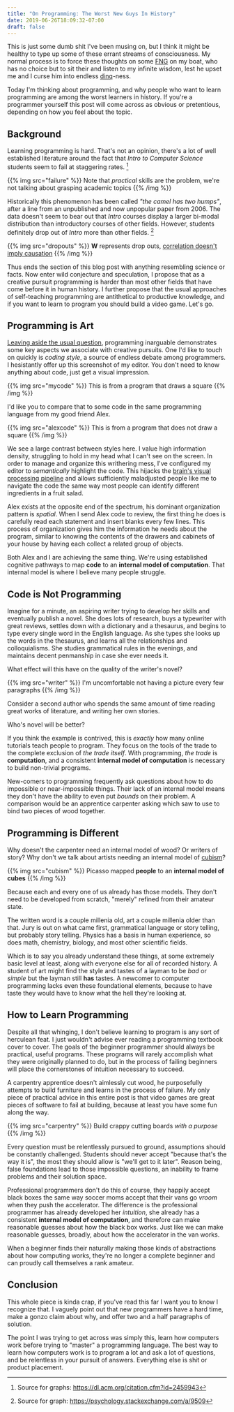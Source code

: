 ```yaml
---
title: "On Programming: The Worst New Guys In History"
date: 2019-06-26T18:09:32-07:00
draft: false
---
```


This is just some dumb shit I've been musing on, but I think it might be
healthy to type up some of these errant streams of consciousness. My normal
process is to force these thoughts on some
[FNG](https://en.wikipedia.org/wiki/FNG_syndrome) on my boat, who has no choice
but to sit their and listen to my infinite wisdom, lest he upset me and I curse
him into endless [dinq](https://en.wiktionary.org/wiki/dinq)-ness.

Today I'm thinking about programming, and why people who want to learn
programming are among the worst learners in history. If you're a programmer
yourself this post will come across as obvious or pretentious, depending on
how you feel about the topic.

## Background

Learning programming is hard. That's not an opinion, there's a lot of well
established literature around the fact that _Intro to Computer Science_
students seem to fail at staggering rates. [^1]

{{% img src="failure" %}}
Note that _practical_ skills are the problem, we're not talking about
grasping academic topics
{{% /img %}}

Historically this phenomenon has been called _"the camel has two humps"_, after
a line from an unpublished and now unpopular paper from 2006. The data doesn't
seem to bear out that _Intro_ courses display a larger bi-modal distribution
than introductory courses of other fields. However, students definitely drop
out of _Intro_ more than other fields. [^2]

{{% img src="dropouts" %}}
**W** represents drop outs,
[correlation doesn't imply causation](https://xkcd.com/552/)
{{% /img %}}

Thus ends the section of this blog post with anything resembling science or
facts. Now enter wild conjecture and speculation, I propose that as a creative
pursuit programming is harder than most other fields that have come before it
in human history. I further propose that the usual approaches of self-teaching
programming are antithetical to productive knowledge, and if you want to learn
to program you should build a video game. Let's go.

## Programming is Art

[Leaving aside the usual question](https://en.wikipedia.org/wiki/Classificatory_disputes_about_art),
programming inarguable demonstrates some key aspects we associate with creative
pursuits. One I'd like to touch on quickly is _coding style_, a source of
endless debate among programmers. I hesistantly offer up this screenshot of my
editor. You don't need to know anything about code, just get a visual
impression.

{{% img src="mycode" %}}
This is from a program that draws a square
{{% /img %}}

I'd like you to compare that to some code in the same programming language
from my good friend Alex.

{{% img src="alexcode" %}}
This is from a program that does not draw a square
{{% /img %}}

We see a large contrast between styles here. I value high information density,
struggling to hold in my head what I can't see on the screen. In order to
manage and organize this writhering mess, I've configured my editor to
_semantically_ highlight the code. This hijacks the [brain's visual processing
pipeline](https://en.wikipedia.org/wiki/Cognitive_neuroscience_of_visual_object_recognition)
and allows sufficiently maladjusted people like me to navigate the code the
same way most people can identify different ingredients in a fruit salad.

Alex exists at the opposite end of the spectrum, his dominant organization
pattern is _spatial_. When I send Alex code to review, the first thing he does
is carefully read each statement and insert blanks every few lines. This
process of organization gives him the information he needs about the program,
similar to knowing the contents of the drawers and cabinets of your house by
having each collect a related group of objects.

Both Alex and I are achieving the same thing. We're using established cognitive
pathways to map **code** to an **internal model of computation**. That internal
model is where I believe many people struggle.

## Code is Not Programming

Imagine for a minute, an aspiring writer trying to develop her skills and
eventually publish a novel. She does lots of research, buys a typewriter with
great reviews, settles down with a dictionary and a thesaurus, and begins to
type every single word in the English language. As she types she looks up the
words in the thesaurus, and learns all the relationships and colloquialisms.
She studies grammatical rules in the evenings, and maintains decent penmanship
in case she ever needs it.

What effect will this have on the quality of the writer's novel?

{{% img src="writer" %}}
I'm uncomfortable not having a picture every few paragraphs
{{% /img %}}

Consider a second author who spends the same amount of time reading great works
of literature, and writing her own stories.

Who's novel will be better?

If you think the example is contrived, this is _exactly_ how many online
tutorials teach people to program. They focus on the tools of the trade to the
complete exclusion of _the trade itself_. With programming, _the trade_ is
**computation**, and a consistent **internal model of computation** is
necessary to build non-trivial programs.

New-comers to programming frequently ask questions about how to do impossible
or near-impossible things. Their lack of an internal model means they don't
have the ability to even put _bounds_ on their problem. A comparison would be
an apprentice carpenter asking which saw to use to bind two pieces of wood
together.

## Programming is Different

Why doesn't the carpenter need an internal model of wood? Or writers of story?
Why don't we talk about artists needing an internal model of
[cubism](https://en.wikipedia.org/wiki/Cubism)?

{{% img src="cubism" %}}
Picasso mapped **people** to an **internal model of cubes**
{{% /img %}}

Because each and every one of us already has those models. They don't need to
be developed from scratch, "merely" refined from their amateur state.

The written word is a couple millenia old, art a couple millenia older than
that. Jury is out on what came first, grammatical language or story telling,
but probably story telling. Physics has a basis in human experience, so does
math, chemistry, biology, and most other scientific fields.

Which is to say you already understand these things, at some extremely basic
level at least, along with everyone else for all of recorded history. A student
of art might find the style and tastes of a layman to be _bad_ or _simple_ but
the layman still **has** tastes. A newcomer to computer programming lacks even
these foundational elements, because to have taste they would have to know what
the hell they're looking at.

## How to Learn Programming

Despite all that whinging, I don't believe learning to program is any sort of
herculean feat. I just wouldn't advise ever reading a programming textbook
cover to cover. The goals of the beginner programmer should always be
practical, useful programs. These programs will rarely accomplish what they
were originally planned to do, but in the process of failing beginners will
place the cornerstones of intuition necessary to succeed.

A carpentry apprentice doesn't aimlessly cut wood, he purposefully
attempts to build furniture and learns in the process of failure. My only piece
of practical advice in this entire post is that video games are great
pieces of software to fail at building, because at least you have some fun
along the way.

{{% img src="carpentry" %}}
Build crappy cutting boards _with a purpose_
{{% /img %}}

Every question must be relentlessly pursued to ground, assumptions should be
constantly challenged. Students should never accept "because that's the way it
is", the most they should allow is "we'll get to it later". Reason being,
false foundations lead to those impossible questions, an inability to frame
problems and their solution space.

Professional programmers don't do this of course, they happily accept black
boxes the same way soccer moms accept that their vans go _vroom_ when they push
the accelerator. The difference is the professional programmer has already
developed her _intuition_, she already has a consistent **internal model of
computation**, and therefore can make reasonable guesses about how the black
box works. Just like we can make reasonable guesses, broadly, about how the
accelerator in the van works.

When a beginner finds their naturally making those kinds of abstractions about
how computing works, they're no longer a complete beginner and can proudly call
themselves a rank amateur.

## Conclusion

This whole piece is kinda crap, if you've read this far I want you to know I
recognize that. I vaguely point out that new programmers have a hard time,
make a gonzo claim about why, and offer two and a half paragraphs of solution.

The point I was trying to get across was simply this, learn how computers work
before trying to "master" a programming language. The best way to learn how
computers work is to program a lot and ask a lot of questions, and be
relentless in your pursuit of answers. Everything else is shit or product
placement.

[^1]: Source for graphs: https://dl.acm.org/citation.cfm?id=2459943
[^2]: Source for graph: https://psychology.stackexchange.com/a/9509
